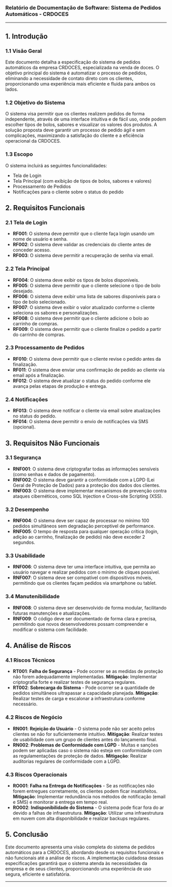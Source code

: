 ### Relatório de Documentação de Software: Sistema de Pedidos Automáticos - CRDOCES

---

## 1. **Introdução**

### 1.1 **Visão Geral**
Este documento detalha a especificação do sistema de pedidos automáticos da empresa CRDOCES, especializada na venda de doces. O objetivo principal do sistema é automatizar o processo de pedidos, eliminando a necessidade de contato direto com os clientes, proporcionando uma experiência mais eficiente e fluida para ambos os lados.

### 1.2 **Objetivo do Sistema**
O sistema visa permitir que os clientes realizem pedidos de forma independente, através de uma interface intuitiva e de fácil uso, onde podem escolher tipos de bolos, sabores e visualizar os valores dos produtos. A solução proposta deve garantir um processo de pedido ágil e sem complicações, maximizando a satisfação do cliente e a eficiência operacional da CRDOCES.

### 1.3 **Escopo**
O sistema incluirá as seguintes funcionalidades:
- Tela de Login
- Tela Principal (com exibição de tipos de bolos, sabores e valores)
- Processamento de Pedidos
- Notificações para o cliente sobre o status do pedido

## 2. **Requisitos Funcionais**

### 2.1 **Tela de Login**
- **RF001**: O sistema deve permitir que o cliente faça login usando um nome de usuário e senha.
- **RF002**: O sistema deve validar as credenciais do cliente antes de conceder acesso.
- **RF003**: O sistema deve permitir a recuperação de senha via email.

### 2.2 **Tela Principal**
- **RF004**: O sistema deve exibir os tipos de bolos disponíveis.
- **RF005**: O sistema deve permitir que o cliente selecione o tipo de bolo desejado.
- **RF006**: O sistema deve exibir uma lista de sabores disponíveis para o tipo de bolo selecionado.
- **RF007**: O sistema deve exibir o valor atualizado conforme o cliente seleciona os sabores e personalizações.
- **RF008**: O sistema deve permitir que o cliente adicione o bolo ao carrinho de compras.
- **RF009**: O sistema deve permitir que o cliente finalize o pedido a partir do carrinho de compras.

### 2.3 **Processamento de Pedidos**
- **RF010**: O sistema deve permitir que o cliente revise o pedido antes da finalização.
- **RF011**: O sistema deve enviar uma confirmação de pedido ao cliente via email após a finalização.
- **RF012**: O sistema deve atualizar o status do pedido conforme ele avança pelas etapas de produção e entrega.

### 2.4 **Notificações**
- **RF013**: O sistema deve notificar o cliente via email sobre atualizações no status do pedido.
- **RF014**: O sistema deve permitir o envio de notificações via SMS (opcional).

## 3. **Requisitos Não Funcionais**

### 3.1 **Segurança**
- **RNF001**: O sistema deve criptografar todas as informações sensíveis (como senhas e dados de pagamento).
- **RNF002**: O sistema deve garantir a conformidade com a LGPD (Lei Geral de Proteção de Dados) para a proteção dos dados dos clientes.
- **RNF003**: O sistema deve implementar mecanismos de prevenção contra ataques cibernéticos, como SQL Injection e Cross-site Scripting (XSS).

### 3.2 **Desempenho**
- **RNF004**: O sistema deve ser capaz de processar no mínimo 100 pedidos simultâneos sem degradação perceptível de performance.
- **RNF005**: O tempo de resposta para qualquer operação crítica (login, adição ao carrinho, finalização de pedido) não deve exceder 2 segundos.

### 3.3 **Usabilidade**
- **RNF006**: O sistema deve ter uma interface intuitiva, que permita ao usuário navegar e realizar pedidos com o mínimo de cliques possível.
- **RNF007**: O sistema deve ser compatível com dispositivos móveis, permitindo que os clientes façam pedidos via smartphone ou tablet.

### 3.4 **Manutenibilidade**
- **RNF008**: O sistema deve ser desenvolvido de forma modular, facilitando futuras manutenções e atualizações.
- **RNF009**: O código deve ser documentado de forma clara e precisa, permitindo que novos desenvolvedores possam compreender e modificar o sistema com facilidade.

## 4. **Análise de Riscos**

### 4.1 **Riscos Técnicos**
- **RT001**: **Falha de Segurança** - Pode ocorrer se as medidas de proteção não forem adequadamente implementadas. **Mitigação**: Implementar criptografia forte e realizar testes de segurança regulares.
- **RT002**: **Sobrecarga do Sistema** - Pode ocorrer se a quantidade de pedidos simultâneos ultrapassar a capacidade planejada. **Mitigação**: Realizar testes de carga e escalonar a infraestrutura conforme necessário.

### 4.2 **Riscos de Negócio**
- **RN001**: **Rejeição do Usuário** - O sistema pode não ser aceito pelos clientes se não for suficientemente intuitivo. **Mitigação**: Realizar testes de usabilidade com um grupo de clientes antes do lançamento final.
- **RN002**: **Problemas de Conformidade com LGPD** - Multas e sanções podem ser aplicadas caso o sistema não esteja em conformidade com as regulamentações de proteção de dados. **Mitigação**: Realizar auditorias regulares de conformidade com a LGPD.

### 4.3 **Riscos Operacionais**
- **RO001**: **Falha na Entrega de Notificações** - Se as notificações não forem entregues corretamente, os clientes podem ficar insatisfeitos. **Mitigação**: Implementar redundância nos métodos de notificação (email e SMS) e monitorar a entrega em tempo real.
- **RO002**: **Indisponibilidade do Sistema** - O sistema pode ficar fora do ar devido a falhas de infraestrutura. **Mitigação**: Utilizar uma infraestrutura em nuvem com alta disponibilidade e realizar backups regulares.

## 5. **Conclusão**
Este documento apresenta uma visão completa do sistema de pedidos automáticos para a CRDOCES, abordando desde os requisitos funcionais e não funcionais até a análise de riscos. A implementação cuidadosa dessas especificações garantirá que o sistema atenda às necessidades da empresa e de seus clientes, proporcionando uma experiência de uso segura, eficiente e satisfatória. 

---

